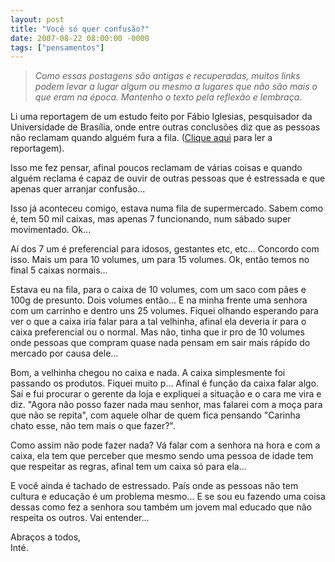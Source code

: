 ```yaml
---
layout: post
title: "Você só quer confusão?"
date: 2007-08-22 08:00:00 -0000
tags: ["pensamentos"]
---
```

>*Como essas postagens são antigas e recuperadas, muitos links podem levar a lugar algum ou mesmo a lugares que não são mais o que eram na época. Mantenho o texto pela reflexão e lembraça.*

Li uma reportagem de um estudo feito por Fábio Iglesias, pesquisador da Universidade de Brasília, onde entre outras conclusões diz que as pessoas não reclamam quando alguém fura a fila. (<a href="http://revistagalileu.globo.com/EditoraGlobo/componentes/article/edg_article_print/1,3916,1004240-1719-1,00.html">Clique aqui</a> para ler a reportagem).

Isso me fez pensar, afinal poucos reclamam de várias coisas e quando alguém reclama é capaz de ouvir de outras pessoas que é estressada e que apenas quer arranjar confusão...

Isso já aconteceu comigo, estava numa fila de supermercado. Sabem como é, tem 50 mil caixas, mas apenas 7 funcionando, num sábado super movimentado. Ok...

Aí dos 7 um é preferencial para idosos, gestantes etc, etc... Concordo com isso. Mais um para 10 volumes, um para 15 volumes. Ok, então temos no final 5 caixas normais...

Estava eu na fila, para o caixa de 10 volumes, com um saco com pães e 100g de presunto. Dois volumes então... E na minha frente uma senhora com um carrinho e dentro uns 25 volumes. Fiquei olhando esperando para ver o que a caixa iria falar para a tal velhinha, afinal ela deveria ir para o caixa preferencial ou o normal. Mas não, tinha que ir pro de 10 volumes onde pessoas que compram quase nada pensam em sair mais rápido do mercado por causa dele...

Bom, a velhinha chegou no caixa e nada. A caixa simplesmente foi passando os produtos. Fiquei muito p... Afinal é função da caixa falar algo. Saí e fui procurar o gerente da loja e expliquei a situação e o cara me vira e diz. "Agora não posso fazer nada mau senhor, mas falarei com a moça para que não se repita", com aquele olhar de quem fica pensando "Carinha chato esse, não tem mais o que fazer?".

Como assim não pode fazer nada? Vá falar com a senhora na hora e com a caixa, ela tem que perceber que mesmo sendo uma pessoa de idade tem que respeitar as regras, afinal tem um caixa só para ela...

E você ainda é tachado de estressado. País onde as pessoas não tem cultura e educação é um problema mesmo... E se sou eu fazendo uma coisa dessas como fez a senhora sou também um jovem mal educado que não respeita os outros. Vai entender...

Abraços a todos,  
Inté.
